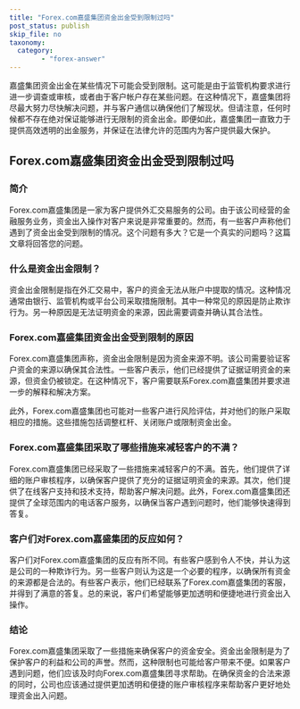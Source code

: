 ```yaml
---
title: "Forex.com嘉盛集团资金出金受到限制过吗"
post_status: publish
skip_file: no
taxonomy:
  category:
        - "forex-answer"
---
```


嘉盛集团资金出金在某些情况下可能会受到限制。这可能是由于监管机构要求进行进一步调查或审核，或者由于客户帐户存在某些问题。在这种情况下，嘉盛集团将尽最大努力尽快解决问题，并与客户通信以确保他们了解现状。但请注意，任何时候都不存在绝对保证能够进行无限制的资金出金。即便如此，嘉盛集团一直致力于提供高效透明的出金服务，并保证在法律允许的范围内为客户提供最大保护。

## Forex.com嘉盛集团资金出金受到限制过吗

### 简介

Forex.com嘉盛集团是一家为客户提供外汇交易服务的公司。由于该公司经营的金融服务业务，资金出入操作对客户来说是非常重要的。然而，有一些客户声称他们遇到了资金出金受到限制的情况。这个问题有多大？它是一个真实的问题吗？这篇文章将回答您的问题。

### 什么是资金出金限制？

资金出金限制是指在外汇交易中，客户的资金无法从账户中提取的情况。这种情况通常由银行、监管机构或平台公司采取措施限制。其中一种常见的原因是防止欺诈行为。另一种原因是无法证明资金的来源，因此需要调查并确认其合法性。

### Forex.com嘉盛集团资金出金受到限制的原因

Forex.com嘉盛集团声称，资金出金限制是因为资金来源不明。该公司需要验证客户资金的来源以确保其合法性。一些客户表示，他们已经提供了证据证明资金的来源，但资金仍被锁定。在这种情况下，客户需要联系Forex.com嘉盛集团并要求进一步的解释和解决方案。

此外，Forex.com嘉盛集团也可能对一些客户进行风险评估，并对他们的账户采取相应的措施。这些措施包括调整杠杆、关闭账户或限制资金出金。

### Forex.com嘉盛集团采取了哪些措施来减轻客户的不满？

Forex.com嘉盛集团已经采取了一些措施来减轻客户的不满。首先，他们提供了详细的账户审核程序，以确保客户提供了充分的证据证明资金的来源。其次，他们提供了在线客户支持和技术支持，帮助客户解决问题。此外，Forex.com嘉盛集团还提供了全球范围内的电话客户服务，以确保当客户遇到问题时，他们能够快速得到答复。

### 客户们对Forex.com嘉盛集团的反应如何？

客户们对Forex.com嘉盛集团的反应有所不同。有些客户感到令人不快，并认为这是公司的一种欺诈行为。另一些客户则认为这是一个必要的程序，以确保所有资金的来源都是合法的。有些客户表示，他们已经联系了Forex.com嘉盛集团的客服，并得到了满意的答复。总的来说，客户们希望能够更加透明和便捷地进行资金出入操作。

### 结论

Forex.com嘉盛集团采取了一些措施来确保客户的资金安全。资金出金限制是为了保护客户的利益和公司的声誉。然而，这种限制也可能给客户带来不便。如果客户遇到问题，他们应该及时向Forex.com嘉盛集团寻求帮助。在确保资金的合法来源的同时，公司也应该通过提供更加透明和便捷的账户审核程序来帮助客户更好地处理资金出入问题。 
